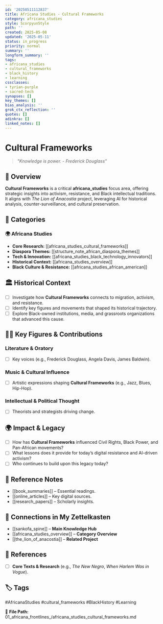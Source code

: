 ```yaml
---
id: '20250511112837'
title: Africana Studies - Cultural Frameworks
category: africana_studies
style: ScorpyunStyle
path: ''
created: 2025-05-08
updated: '2025-05-11'
status: in_progress
priority: normal
summary: ''
longform_summary: ''
tags:
- africana_studies
- cultural_frameworks
- black_history
- learning
cssclasses:
- tyrian-purple
- sacred-tech
synapses: []
key_themes: []
bias_analysis: ''
grok_ctx_reflection: ''
quotes: []
adinkra: []
linked_notes: []
---
```


# Cultural Frameworks

> _"Knowledge is power. - Frederick Douglass"_

## 📌 Overview
**Cultural Frameworks** is a critical **africana_studies** focus area, offering strategic insights into activism, resistance, and Black intellectual traditions. It aligns with *The Lion of Anacostia* project, leveraging AI for historical analysis, counter-surveillance, and cultural preservation.

## 📂 Categories
### 🌍 **Africana Studies**
- **Core Research:** [[africana_studies_cultural_frameworks]]  
- **Diaspora Themes:** [[structure_note_african_diaspora_themes]]  
- **Tech & Innovation:** [[africana_studies_black_technology_innovators]]  
- **Historical Context:** [[africana_studies_overview]]  
- **Black Culture & Resistance:** [[africana_studies_african_american]]  

## 🏛️ Historical Context
- [ ] Investigate how **Cultural Frameworks** connects to migration, activism, and resistance.  
- [ ] Identify key figures and movements that shaped its historical trajectory.  
- [ ] Explore Black-owned institutions, media, and grassroots organizations that advanced this cause.  

## ✊🏽 Key Figures & Contributions
### **Literature & Oratory**
- [ ] Key voices (e.g., Frederick Douglass, Angela Davis, James Baldwin).  

### **Music & Cultural Influence**
- [ ] Artistic expressions shaping **Cultural Frameworks** (e.g., Jazz, Blues, Hip-Hop).  

### **Intellectual & Political Thought**
- [ ] Theorists and strategists driving change.  

## 🌍 Impact & Legacy
- [ ] How has **Cultural Frameworks** influenced Civil Rights, Black Power, and Pan-African movements?  
- [ ] What lessons does it provide for today’s digital resistance and AI-driven activism?  
- [ ] Who continues to build upon this legacy today?  

## 📖 Reference Notes
- [[book_summaries]] – Essential readings.  
- [[online_articles]] – Key digital sources.  
- [[research_papers]] – Scholarly insights.  

## 🔗 Connections in My Zettelkasten
- [[sankofa_spine]] – **Main Knowledge Hub**  
- [[africana_studies_overview]] – **Category Overview**  
- [[the_lion_of_anacostia]] – **Related Project**  

## 📖 References
- [ ] **Core Texts & Research** (e.g., _The New Negro_, _When Harlem Was in Vogue_).  

## 🏷️ Tags
#AfricanaStudies #cultural_frameworks #BlackHistory #Learning

📂 **File Path:** 01_africana_frontlines_/africana_studies_cultural_frameworks.md